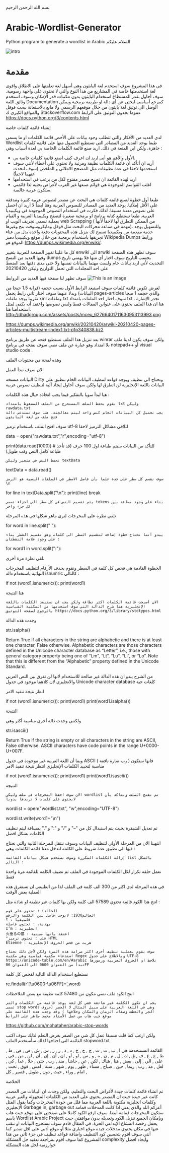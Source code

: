 بسم الله الرحمن الرحيم
# Arabic-Wordlist-Generator
Python program to generate a wordlist in Arabic
السلام عليكم

 
![intro](img/img9.png)

 # مقدمة

في هذا المشروع سوف استخدم لغة البايثون وهي أسهل لغة تعلمتها على الاطلاق واقوى لغة استخدمتها خاصة في المشاريع من هذا النوع والتي لا تحتوى على واجهة رسومية. سوف أحاول بقدر المستطاع استخدام البايثون بدون مكتبات قدر الإمكان وسوف استخدم وثائق اللغة Documentation  كمرجع أساسي لبحثي عن أي دالة او طريقة برمجية ويمكن الوصل الى توثيق لغة بايثون من خلال موقعهم الرسمي ولا مانع بالاستعانة ببحث قوقل والمواقع الكبرى ك Stackoverflow.com عموما تجدون التوثيق على الرابط https://docs.python.org/3/contents.html

إنشاء قائمة كلمات خاصة

لدي العديد من الأفكار والتي تتطلب وجود بيانات على الأخص قائمة الكلمات او ما يسمى Wordlist طبعا يوجد العديد من المصادر التي تستطيع الحصول منها على قائمة كلمات جاهزة، ولكن اين المتعة في ذلك. اريد صنع قائمة الكلمات الخاصة بي لعدة أسباب وهي :

* الأول والأهم هو أنى اريد ان اعرف كيف اصنع قائمة كلمات خاصة بي.
* أريد ان أتأكد ان قائمة الكلمات نظيفة ومرتبة ولا تحتوي على أخطاء لأنني سوف استخدمها لاحقا في عدة تطبيقات مثل المصحح الاملائي و الملخص (سوف اتحدث عنهما لاحقاً)
* اريد لهذه القائمة ان تصبح مصدر مفتوح لكل من يرغب في استخدامها
* اغلب القواسم الموجودة هي قوائم صنعها غير العرب لأغراض بحثية لذا قائمتي ستكون عربية خالصة.

طبعا أول خطوة لصنع قائمة كلمات هي البحث عن مصدر لنصوص عربية كثيرة ومدققة على الأقل إملائيا. يوجد العديد من المصادر للنصوص العربية وهنا ايضاً لا أريد ان احصل على نصوص معدة مسبقا. لذلك فكرت في استخدام النصوص الموجودة في ويكيبيديا العربية. طبعا نستطيع كتابة برنامج او برمجية صغيرة لتصفح ويكيبيديا العربية و القيام بعملية تسمى تجريف الويب او web Scrapping  ( من الممكن التطرق لها لاحقاً لأنها مهمة في صناعة محركات البحث مثل قوقل ومايكروسوفت بنج وغيرها). وللتسهيل يوجد خدمة مقدمة من ويكيبيديا تسمح لك بنزيل هذه المحتويات دفعة واحدة بدل من عناء تجريفها باستخدام برمجية من خلال موقع  ويكيبيديا دمبز Wikipedia Dumps  ورابط الموقع هو https://dumps.wikimedia.org/enwiki/.

كل ما علينا تغيير الصفحة للعربية بتغيير enwiki الى arwiki  سوف تظهر هذه الصفحة وفيها العديد من النسخ dumps بحسب التاريخ سوف اختار أي منها فلا يهمني تاريخ التحديث لأني اريد بيانات خام ولست مهتما بالبيانات نفسها ولا حتى مدى دقتها بعد الضغط على احد المجلدات التي تحمل التواريخ وليكن 20210420

سوف تظهر لنا صفحة فيها العديد من الروابط
![This is an image](http://dhadgroup.com/assets/posts/mceu_62766401711630953113993.png)

لغرض تكوين قائمة كلمات سوف استبعد الرابط الأول بسبب حجمه (قرابة 1.5 جيجا من البيانات) وبدلا عنهما سوف اختار ثاني رابط يحمل pages-articles  والذي حجمه 1 ميجا تقريبا  يوجد ملفات xml وملفات txt سوف اختار احد الملفات بامتداد txt . تجدر الإشارة هنا ان هذا الملف يحتوي على عنواين المقالات فقط وليس نصوصها واعتقد أنه يكفي لمثل استخدامنا هنا.
http://dhadgroup.com/assets/posts/mceu_62766401711630953113993.png

https://dumps.wikimedia.org/arwiki/20210420/arwiki-20210420-pages-articles-multistream-index1.txt-p1p340838.bz2

بعد تنزيل هذا الملف نستطيع فتحه عن طريق برنامج winrar ولكن سوف يكون لدينا ملف بلا امتداد وهو عبارة عن ملف نصي سوف نفتحه في برنامج notepad++ أو visual studio code  .

 

 وهذه لمحة من محتويات الملف

الان سوف نبدأ العمل

البيانات متسخة Dirty وتحتاج الى تنظيف ويوجد قواعد لتنظيف البيانات الخام تنطبق على البيانات باللغة الإنجليزية لن اتطرق لها ولكن سوف أحاول إيجاد آلية لتنظيف نصوص عربية

هيا لبدأ سويا بالتفكير فيما يجب اتخاذه حيال هذه الكلمات :

    نقوم بحفظ الملف المستخرج من الملف المضغوط بامتداد txt وليكن rawdata.txt
    يجب تحميل كل البيانات الخام كنص واحد ليتم معالجته. هنا سوف نستدعي دالة فتح ملف من لغة البايثون

سوف افتح الملف باستخدام ترميز utf-8 لتلافي مشاكل الترميز لاحقا

data = open("rawdata.txt","r",encoding="utf-8")

print(data.read(1000)) # للتأكد من البيانات سيتم طباعة اول 100 حرف (قد تأخذ طباعة كامل النص وقت طويل) 

    نحفظ النص في متغير وليكن textData

textData = data.read()

 

    سوف نقسم كل سطر على حدة علما بأن فاصل الاسطر في الملفات النصية هو الرمز \n

for line in textData.split("\n"):
    print(line)
    break

 

    يتم تقسيم النص في كل سطر الى أجزاء تسمى tokens بناء على وجود مسافة بين كل جزء واخر

نلقي نظرة على المخرجات لنرى ماهو شكلها في هذه المرحلة

 for word in line.split(" "):

    يبدو أننا نحتاج خطوة إضافة لتقسيم السطر الى كلمات وهو تقسيم الشطر بناء علي وجود علامة النقطتان :

for word1 in word.split(":"):

 نلقي نظرة مرة أخرى

 

الخطوة القادمة هي فحص كل كلمة في السطر ونقوم بحذف الأرقام لتنظيف المخرجات النهائية باستخدام دالة isnumric كالتالي :

if not (word1.isnumeric()):
     print(word1)

 

هنا النتيجة

    الان أصبحت قائمة الكلمات اكثر نظافة ولكن يجب ان نستبعد الكلمات باللغة الإنجليزية هنا شرح الدالة التي سوف استخدمها من المكتبة القياسية  بالرجوع لصفحة التوثيق https://docs.python.org/3/library/stdtypes.html

وجدت هذه الدالة

str.isalpha()

Return True if all characters in the string are alphabetic and there is at least one character, False otherwise. Alphabetic characters are those characters defined in the Unicode character database as “Letter”, i.e., those with general category property being one of “Lm”, “Lt”, “Lu”, “Ll”, or “Lo”. Note that this is different from the “Alphabetic” property defined in the Unicode Standard.

من الشرح يبدو ان هذه الدالة غير صالحة للاستخدام لانها لن تفرق بين النص العربي والانجليزي لان كلاهما موجود في جدول Unicode character database كلغات حية

انظر نتيجة تنفيد الامر

    

if not (word1.isnumeric()):
     print(word1)
     print(word1.isalpha())

النتيجة

ولكنني وجدت دالة أخرى مناسبة أكثر وهي

str.isascii()

Return True if the string is empty or all characters in the string are ASCII, False otherwise. ASCII characters have code points in the range U+0000-U+007F.

وبما أن اللغة العربية غير موجودة في جدول ASCII ( رب ضارة نافعة ) فانها ستكون مناسبة لتحييد الكلمات الإنجليزي انتظر نتيجة تنفيذ الامر

  

if not (word1.isnumeric()):
     print(word1)
     print(word1.isascii())

النتيجة

    الان سوف احفظ المخرجات في ملف وليكن wordlist ثم نفتح الملف ونتاكد بأن لايحتوى على كلمات لا نريدها يدويا

wordlist = open("wordlist.txt", "w",encoding="UTF-8")

wordlist.write(word1+"\n")

 

 

تم تعديل الشيفرة بحيث يتم استبدال كل من "–" و "/" و ":"  و "." بمسافة ليتم تنظيف الكلمات بشكل افضل

 

انتهينا الان من المرحلة الأولى لتنظيف البيانات وسوف ننتقل للمرحلة الثانية والتي نحتاج فيها الى تطبيق عدة شروط على الكلمة لتدخل معنا قائمة الكلمات وهي :

    إزالة الكلمات المكررة وسوف نستخدم هيكل بيانات القائمة list بالشكل التالي :

نعمل حلقة تكرار لكل الكلمات الموجودة في الملف ثم نضيف الكلمة للقائمة مرة واحدة فقط

في هذه المرحلة لدي اكثر من 300 الف كلمة في الملف لذا من الطبيعي ان تستغرق هذه العملية بعض الوقت

 

انتج هذا الكود قائمة تحتوي 57589 الف كلمة ولكن بها كلمات غير نظيفة او شاذة مثل :

    الخالد) : تحتوي على قوس
    العالم1930: لايوجد فاصل بين الكلمة والرقم
    قلميقيا : ؟
    مهدية، : تحتوي فاصلة
    I’m : انجليزية
    火垂るの墓 : اعتقد بانها صينية
    "قلب : تحتوي ترميز HTML
    Étienne : هربت من فحص الحروف الإنجليزية

    سوف نقوم بعملية تنظيف أخرى اكثر صرامة هذه المرة ولكن لأجل ذلك نحتاج استدعاء مكتبة قياسية وهي مكتبة Regex وبالاطلاع على جدول UTF-8  https://unicode-table.com/en/#arabic نلاحظ ان الحروف العربية ورموزها  تبدأ من العنوان 0600 الى العنوان 06FF

نستطيع استخدام الدالة التالية لفحص كل كلمة

re.findall(r'[\u0600-\u06FF]+',word)

 

 

انتج الكود ملف نصي مكون من 57480 كلمة نظيفة مع بعض الملاحظات

 

 

    يجب ان تكون الكلمة غير شائعة ففي كل لغة يوجد قائمة من الكلمات والتي تسمى stop words وهي في اللغة العربية على سبيل المثال لا الحصر (حروف الجر والعطف وصفات الزمان والمكان وخلافها ) وقد وجدت هذه القائمة على موقع جيب هاب من عمل الأستاذ محمد طاهر على الرابط

https://github.com/mohataher/arabic-stop-words

ولكن ارغب كما قلت مسبقا عمل كل شي من الصفر بغرض التعلم لذلك سوف اكتب القائمة التي احتاجها لذلك سأستخدم الملف  stopword.txt  

القائمة المستخدمة هي ا , ب , ت , ث , ج , ح , خ , د , ذ , ر , ز , س , ش , ص , ض , ط , ظ , ع , غ , ف , ق , ك , ل , م , ن , ه , و , س , او , أو , ان , أن , إن , آن , لن , من , في , على , الي , إلى , بعض , هنا , هناك , لكن , عن , حاشا , منذ , رب , حتى , خلا , عدا , كي , لعل , مذ , رب , ربما , حين , صباح , مساء , ظهر , يوم , شهر , سنة , امس , فوق , تحت , امام , وراء , حيث , دون , طويل , قصير , كل ,

 

الخلاصة

تم انشاء قائمة كلمات جيدة لأغراض البحث والتعليم، ولكن وجدت ان البيانات من المصدر كانت غير جيدة حيث ان المصدر يحتوي على العديد من الكلمات المجهولة والغير عربية وكلمات انجليزية مكتوبة باللغة العربية مما قلل من جودة المخرجات وكما يقول المثل الإنجليزي Garbage in, garbage out أعزكم الله والذي يعني اذا كانت المدخلات قمامة ستكون المخرجات قمامة أيضا. سوف ارفع الكود كاملا على صفحتي على موقع جيت هاب باسم Wordlist Arabic Project وبإمكان الجميع تنزيل الكود وتعديله بدون موافقتي حيث يحمل رخصة المشاع الإبداعي الحرة. في المقال قادم سوف نستخرج البيانات او ننقب عنها في مكان يحتوي مدخلات جيدة موقع اخباري مثلا أو موقع أدبي على اقل تقدير كما أنني سوف اقوم بتحسين كود التنظيف واضافة قواعد تنظيف في جزء ثاني من هذا المشروع كما سوف اقوم بمراجعة تعقيد حل المشكلة complexity وايجاد افضل خوارزمية لحل هذه المشكلة
